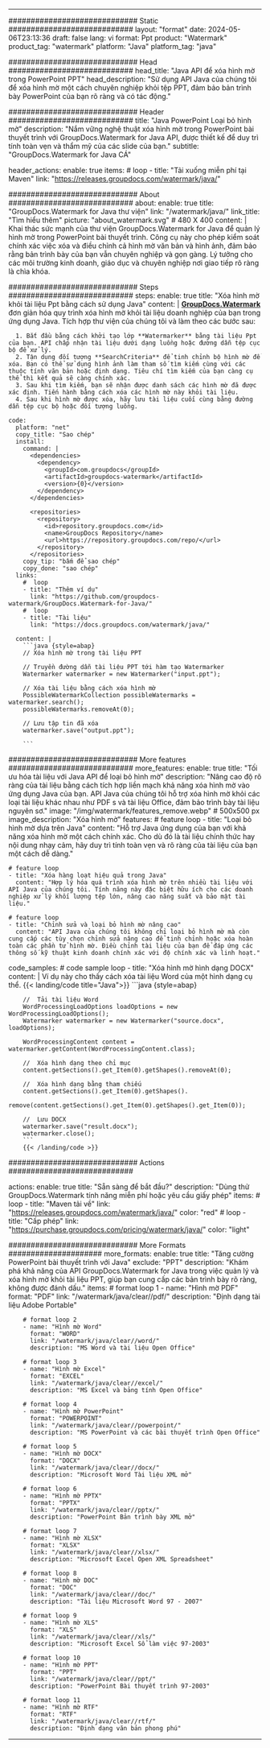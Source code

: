 
---
############################# Static ############################
layout: "format"
date:  2024-05-06T23:13:36
draft: false
lang: vi
format: Ppt
product: "Watermark"
product_tag: "watermark"
platform: "Java"
platform_tag: "java"

############################# Head ############################
head_title: "Java API để xóa hình mờ trong PowerPoint PPT"
head_description: "Sử dụng API Java của chúng tôi để xóa hình mờ một cách chuyên nghiệp khỏi tệp PPT, đảm bảo bản trình bày PowerPoint của bạn rõ ràng và có tác động."

############################# Header ############################
title: "Java PowerPoint Loại bỏ hình mờ" 
description: "Nắm vững nghệ thuật xóa hình mờ trong PowerPoint bài thuyết trình với GroupDocs.Watermark for Java API, được thiết kế để duy trì tính toàn vẹn và thẩm mỹ của các slide của bạn."
subtitle: "GroupDocs.Watermark for Java CÁ" 

header_actions:
  enable: true
  items:
    #  loop
    - title: "Tải xuống miễn phí tại Maven"
      link: "https://releases.groupdocs.com/watermark/java/"
      
############################# About ############################
about:
    enable: true
    title: "GroupDocs.Watermark for Java thư viện"
    link: "/watermark/java/"
    link_title: "Tìm hiểu thêm"
    picture: "about_watermark.svg" # 480 X 400
    content: |
       Khai thác sức mạnh của thư viện GroupDocs.Watermark for Java để quản lý hình mờ trong PowerPoint bài thuyết trình. Công cụ này cho phép kiểm soát chính xác việc xóa và điều chỉnh cả hình mờ văn bản và hình ảnh, đảm bảo rằng bản trình bày của bạn vẫn chuyên nghiệp và gọn gàng. Lý tưởng cho các môi trường kinh doanh, giáo dục và chuyên nghiệp nơi giao tiếp rõ ràng là chìa khóa.

############################# Steps ############################
steps:
    enable: true
    title: "Xóa hình mờ khỏi tài liệu Ppt bằng cách sử dụng Java"
    content: |
      **[GroupDocs.Watermark](https://products.groupdocs.com/watermark/java/)** đơn giản hóa quy trình xóa hình mờ khỏi tài liệu doanh nghiệp của bạn trong ứng dụng Java. Tích hợp thư viện của chúng tôi và làm theo các bước sau:
      
      1. Bắt đầu bằng cách khởi tạo lớp **Watermarker** bằng tài liệu Ppt của bạn. API chấp nhận tài liệu dưới dạng luồng hoặc đường dẫn tệp cục bộ để xử lý.
      2. Tận dụng đối tượng **SearchCriteria** để tinh chỉnh bộ hình mờ để xóa. Bạn có thể sử dụng hình ảnh làm tham số tìm kiếm cùng với các thuộc tính văn bản hoặc định dạng. Tiêu chí tìm kiếm của bạn càng cụ thể thì kết quả sẽ càng chính xác.
      3. Sau khi tìm kiếm, bạn sẽ nhận được danh sách các hình mờ đã được xác định. Tiến hành bằng cách xóa các hình mờ này khỏi tài liệu.
      4. Sau khi hình mờ được xóa, hãy lưu tài liệu cuối cùng bằng đường dẫn tệp cục bộ hoặc đối tượng luồng.
   
    code:
      platform: "net"
      copy_title: "Sao chép"
      install:
        command: |
          <dependencies>
            <dependency>
              <groupId>com.groupdocs</groupId>
              <artifactId>groupdocs-watermark</artifactId>
              <version>{0}</version>
            </dependency>
          </dependencies>

          <repositories>
            <repository>
              <id>repository.groupdocs.com</id>
              <name>GroupDocs Repository</name>
              <url>https://repository.groupdocs.com/repo/</url>
            </repository>
          </repositories>
        copy_tip: "bấm để sao chép"
        copy_done: "sao chép"
      links:
        #  loop
        - title: "Thêm ví dụ"
          link: "https://github.com/groupdocs-watermark/GroupDocs.Watermark-for-Java/"
        #  loop
        - title: "Tài liệu"
          link: "https://docs.groupdocs.com/watermark/java/"
          
      content: |
        ```java {style=abap}
        // Xóa hình mờ trong tài liệu PPT

        // Truyền đường dẫn tài liệu PPT tới hàm tạo Watermarker
        Watermarker watermarker = new Watermarker("input.ppt");
        
        // Xóa tài liệu bằng cách xóa hình mờ
        PossibleWatermarkCollection possibleWatermarks = watermarker.search();
        possibleWatermarks.removeAt(0);

        // Lưu tập tin đã xóa
        watermarker.save("output.ppt");
        
        ```        
        
############################# More features ############################
more_features:
  enable: true
  title: "Tối ưu hóa tài liệu với Java API để loại bỏ hình mờ"
  description: "Nâng cao độ rõ ràng của tài liệu bằng cách tích hợp liền mạch khả năng xóa hình mờ vào ứng dụng Java của bạn. API Java của chúng tôi hỗ trợ xóa hình mờ khỏi các loại tài liệu khác nhau như PDF s và tài liệu Office, đảm bảo trình bày tài liệu nguyên sơ."
  image: "/img/watermark/features_remove.webp" # 500x500 px
  image_description: "Xóa hình mờ"
  features:
    # feature loop
    - title: "Loại bỏ hình mờ dựa trên Java"
      content: "Hỗ trợ Java ứng dụng của bạn với khả năng xóa hình mờ một cách chính xác. Cho dù đó là tài liệu chính thức hay nội dung nhạy cảm, hãy duy trì tính toàn vẹn và rõ ràng của tài liệu của bạn một cách dễ dàng."

    # feature loop
    - title: "Xóa hàng loạt hiệu quả trong Java"
      content: "Hợp lý hóa quá trình xóa hình mờ trên nhiều tài liệu với API Java của chúng tôi. Tính năng này đặc biệt hữu ích cho các doanh nghiệp xử lý khối lượng tệp lớn, nâng cao năng suất và bảo mật tài liệu."

    # feature loop
    - title: "Chỉnh sửa và loại bỏ hình mờ nâng cao"
      content: "API Java của chúng tôi không chỉ loại bỏ hình mờ mà còn cung cấp các tùy chọn chỉnh sửa nâng cao để tinh chỉnh hoặc xóa hoàn toàn các phần tử hình mờ. Điều chỉnh tài liệu của bạn để đáp ứng các thông số kỹ thuật kinh doanh chính xác với độ chính xác và linh hoạt."
      
  code_samples:
    # code sample loop
    - title: "Xóa hình mờ hình dạng DOCX"
      content: |
        Ví dụ này cho thấy cách xóa tài liệu Word của một hình dạng cụ thể.
        {{< landing/code title="Java">}}
        ```java {style=abap}
        
        //  Tải tài liệu Word
        WordProcessingLoadOptions loadOptions = new WordProcessingLoadOptions();
        Watermarker watermarker = new Watermarker("source.docx", loadOptions);

        WordProcessingContent content = watermarker.getContent(WordProcessingContent.class);

        //  Xóa hình dạng theo chỉ mục
        content.getSections().get_Item(0).getShapes().removeAt(0);

        //  Xóa hình dạng bằng tham chiếu
        content.getSections().get_Item(0).getShapes().
            remove(content.getSections().get_Item(0).getShapes().get_Item(0));

        //  Lưu DOCX
        watermarker.save("result.docx");
        watermarker.close();
        ```
        {{< /landing/code >}}


############################# Actions ############################

actions:
  enable: true
  title: "Sẵn sàng để bắt đầu?"
  description: "Dùng thử GroupDocs.Watermark tính năng miễn phí hoặc yêu cầu giấy phép"
  items:
    #  loop
    - title: "Maven tải về"
      link: "https://releases.groupdocs.com/watermark/java/"
      color: "red"
        #  loop
    - title: "Cấp phép"
      link: "https://purchase.groupdocs.com/pricing/watermark/java/"
      color: "light"


############################# More Formats #####################
more_formats:
    enable: true
    title: "Tăng cường PowerPoint bài thuyết trình với Java"
    exclude: "PPT"
    description: "Khám phá khả năng của API GroupDocs.Watermark for Java trong việc quản lý và xóa hình mờ khỏi tài liệu PPT, giúp bạn cung cấp các bản trình bày rõ ràng, không được đánh dấu."
    items: 
        # format loop 1
        - name: "Hình mờ PDF"
          format: "PDF"
          link: "/watermark/java/clear//pdf/"
          description: "Định dạng tài liệu Adobe Portable"

        # format loop 2
        - name: "Hình mờ Word"
          format: "WORD"
          link: "/watermark/java/clear//word/"
          description: "MS Word và tài liệu Open Office"
          
        # format loop 3
        - name: "Hình mờ Excel"
          format: "EXCEL"
          link: "/watermark/java/clear//excel/"
          description: "MS Excel và bảng tính Open Office"

        # format loop 4
        - name: "Hình mờ PowerPoint"
          format: "POWERPOINT"
          link: "/watermark/java/clear//powerpoint/"
          description: "MS PowerPoint và các bài thuyết trình Open Office"

        # format loop 5
        - name: "Hình mờ DOCX"
          format: "DOCX"
          link: "/watermark/java/clear//docx/"
          description: "Microsoft Word Tài liệu XML mở"
          
        # format loop 6
        - name: "Hình mờ PPTX"
          format: "PPTX"
          link: "/watermark/java/clear//pptx/"
          description: "PowerPoint Bản trình bày XML mở"
          
        # format loop 7
        - name: "Hình mờ XLSX"
          format: "XLSX"
          link: "/watermark/java/clear//xlsx/"
          description: "Microsoft Excel Open XML Spreadsheet"

        # format loop 8
        - name: "Hình mờ DOC"
          format: "DOC"
          link: "/watermark/java/clear//doc/"
          description: "Tài liệu Microsoft Word 97 - 2007"

        # format loop 9
        - name: "Hình mờ XLS"
          format: "XLS"
          link: "/watermark/java/clear//xls/"
          description: "Microsoft Excel Sổ làm việc 97-2003"

        # format loop 10
        - name: "Hình mờ PPT"
          format: "PPT"
          link: "/watermark/java/clear//ppt/"
          description: "PowerPoint Bài thuyết trình 97-2003"

        # format loop 11
        - name: "Hình mờ RTF"
          format: "RTF"
          link: "/watermark/java/clear//rtf/"
          description: "Định dạng văn bản phong phú"

---